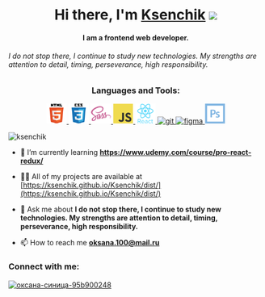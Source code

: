 <h1 align="center">Hi there, I'm <a href="https://ksenchik.github.io/Ksenchik/dist/" target="_blank">Ksenchik</a> 
<img src="https://github.com/blackcater/blackcater/raw/main/images/Hi.gif" height="32"/></h1>
<h4 align="center">I am a frontend web developer.</h4>

<h6>I do not stop there, I continue to study new technologies. My strengths are attention to detail, timing, perseverance, high responsibility.</h6>

<h3 align="center">Languages and Tools:</h3>
<p align="center"> 
<a href="https://www.w3.org/html/" target="_blank" rel="noreferrer"> 
 <img src="https://raw.githubusercontent.com/devicons/devicon/master/icons/html5/html5-original-wordmark.svg" alt="html5" width="40" height="40"/> 
 </a> 
 <a href="https://www.w3schools.com/css/" target="_blank" rel="noreferrer"> 
<img src="https://raw.githubusercontent.com/devicons/devicon/master/icons/css3/css3-original-wordmark.svg" alt="css3" width="40" height="40"/> 
</a> 
 <a href="https://sass-lang.com" target="_blank" rel="noreferrer"> 
 <img src="https://raw.githubusercontent.com/devicons/devicon/master/icons/sass/sass-original.svg" alt="sass" width="40" height="40"/> 
 </a> 
 <a href="https://developer.mozilla.org/en-US/docs/Web/JavaScript" target="_blank" rel="noreferrer"> 
 <img src="https://raw.githubusercontent.com/devicons/devicon/master/icons/javascript/javascript-original.svg" alt="javascript" width="40" height="40"/> 
 </a>  
 <a href="https://reactjs.org/" target="_blank" rel="noreferrer"> 
 <img src="https://raw.githubusercontent.com/devicons/devicon/master/icons/react/react-original-wordmark.svg" alt="react" width="40" height="40"/>  
 </a> 
 <a href="https://git-scm.com/" target="_blank" rel="noreferrer"> 
 <img src="https://www.vectorlogo.zone/logos/git-scm/git-scm-icon.svg" alt="git" width="40" height="40"/> 
 </a> 
 <a href="https://www.figma.com/" target="_blank" rel="noreferrer"> 
 <img src="https://www.vectorlogo.zone/logos/figma/figma-icon.svg" alt="figma" width="40" height="40"/> 
 </a> 
 <a href="https://www.photoshop.com/en" target="_blank" rel="noreferrer"> 
 <img src="https://raw.githubusercontent.com/devicons/devicon/master/icons/photoshop/photoshop-line.svg" alt="photoshop" width="40" height="40"/> 
 </a> 
 </p>

<p align="left"> <img src="https://komarev.com/ghpvc/?username=ksenchik&label=Profile%20views&color=0e75b6&style=flat" alt="ksenchik" /> </p>

- 🌱 I’m currently learning **https://www.udemy.com/course/pro-react-redux/**

- 👨‍💻 All of my projects are available at [https://ksenchik.github.io/Ksenchik/dist/](https://ksenchik.github.io/Ksenchik/dist/)

- 💬 Ask me about **I do not stop there, I continue to study new technologies. My strengths are attention to detail, timing, perseverance, high responsibility.**

- 📫 How to reach me **oksana.100@mail.ru**

<h3 align="left">Connect with me:</h3>
<p align="left">
<a href="https://linkedin.com/in/оксана-синица-95b900248" target="blank"><img align="center" src="https://raw.githubusercontent.com/rahuldkjain/github-profile-readme-generator/master/src/images/icons/Social/linked-in-alt.svg" alt="оксана-синица-95b900248" height="30" width="40" /></a>
</p>